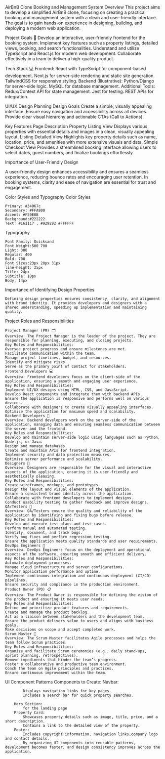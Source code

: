 AirBnB Clone Booking and Management System
Overview
This project aims to develop a simplified AirBnB clone, focusing on creating a practical booking and management system with a clean and user-friendly interface. The goal is to gain hands-on experience in designing, building, and deploying a modern web application.

Project Goals 🎯
Develop an interactive, user-friendly frontend for the booking system.
Implement key features such as property listings, detailed views, booking, and search functionalities.
Understand and utilize TypeScript and React.js for modern web development.
Collaborate effectively in a team to deliver a high-quality product.

Tech Stack 💻
Frontend:
React with TypeScript for component-based development.
Next.js for server-side rendering and static site generation.
TailwindCSS for responsive styling.
Backend (Illustrative):
Python/Django for server-side logic.
MySQL for database management.
Additional Tools:
Redux/Context API for state management.
Jest for testing.
REST APIs for integration.


UI/UX Design Planning
    Design Goals
    Create a simple, visually appealing interface.
    Ensure easy navigation and accessibility across all devices.
    Provide clear visual hierarchy and actionable CTAs (Call to Actions).

Key Features
    Page	                Description
    Property Listing View	Displays various properties with essential details and images in a clean, visually appealing layout.
    Listing Detailed View	Highlights key property details such as name, location, price, and amenities with more extensive visuals and                                 data.
    Simple Checkout View	Provides a streamlined booking interface allowing users to select dates, guest numbers, and finalize bookings                             effortlessly.

Importance of User-Friendly Design

A user-friendly design enhances accessibility and ensures a seamless experience, reducing bounce rates and encouraging user retention. In booking systems, clarity and ease of navigation are essential for trust and engagement.


Color Styles and Typography
    Color Styles

    Primary: #34967c 
    Secondary: #FFA800 
    Accent: #F59E0B 
    Background:#222222
    Text: #161117 , #929292 #FFFFFF 

Typography

    Font Family: Quicksand
    Font Weight:500 700
    Light: 300
    Regular: 400
    Bold: 700
    Font Sizes:23px 20px 31px
    line-height: 35px
    Title: 24px
    Subtitle: 18px
    Body: 14px

Importance of Identifying Design Properties

    Defining design properties ensures consistency, clarity, and alignment with brand identity. It provides developers and designers with a shared understanding, speeding up implementation and maintaining quality.

Project Roles and Responsibilities

    Project Manager (PM) 🗂️
    Overview: The Project Manager is the leader of the project. They are responsible for planning, executing, and closing projects.
    Key Roles and Responsibilities:
    Oversee project progress and ensure milestones are met.
    Facilitate communication within the team.
    Manage project timelines, budget, and resources.
    Identify and mitigate risks.
    Serve as the primary point of contact for stakeholders.
    Frontend Developers 💻
    Overview: Frontend developers focus on the client-side of the application, ensuring a smooth and engaging user experience.
    Key Roles and Responsibilities:
    Implement UI/UX designs using HTML, CSS, and JavaScript.
    Develop React components and integrate them with backend APIs.
    Ensure the application is responsive and performs well on various devices.
    Collaborate with designers to create visually appealing interfaces.
    Optimize the application for maximum speed and scalability.
    Backend Developers 🔧
    Overview: Backend developers work on the server-side of the application, managing data and ensuring seamless communication between the server and the frontend.
    Key Roles and Responsibilities:
    Develop and maintain server-side logic using languages such as Python, Node.js, or Java.
    Design and manage databases.
    Create and maintain APIs for frontend integration.
    Implement security and data protection measures.
    Optimize server performance and scalability.
    Designers 🎨
    Overview: Designers are responsible for the visual and interactive aspects of the application, ensuring it is user-friendly and aesthetically pleasing.
    Key Roles and Responsibilities:
    Create wireframes, mockups, and prototypes.
    Design the layout and visual elements of the application.
    Ensure a consistent brand identity across the application.
    Collaborate with frontend developers to implement designs.
    Conduct usability testing to gather feedback and improve designs.
    QA/Testers 🧪
    Overview: QA/Testers ensure the quality and reliability of the application by identifying and fixing bugs before release.
    Key Roles and Responsibilities:
    Develop and execute test plans and test cases.
    Perform manual and automated testing.
    Identify, document, and track bugs.
    Verify bug fixes and perform regression testing.
    Ensure the application meets quality standards and user requirements.
    DevOps Engineers 🚀
    Overview: DevOps Engineers focus on the deployment and operational aspects of the software, ensuring smooth and efficient delivery.
    Key Roles and Responsibilities:
    Automate deployment processes.
    Manage cloud infrastructure and server configurations.
    Monitor application performance and uptime.
    Implement continuous integration and continuous deployment (CI/CD) pipelines.
    Ensure security and compliance in the production environment.
    Product Owner (PO) 📋
    Overview: The Product Owner is responsible for defining the vision of the product and ensuring it meets user needs.
    Key Roles and Responsibilities:
    Define and prioritize product features and requirements.
    Create and manage the product backlog.
    Act as a liaison between stakeholders and the development team.
    Ensure the product delivers value to users and aligns with business goals.
    Make decisions on scope and accept completed work.
    Scrum Master 🏅
    Overview: The Scrum Master facilitates Agile processes and helps the team follow Scrum practices.
    Key Roles and Responsibilities:
    Organize and facilitate Scrum ceremonies (e.g., daily stand-ups, sprint planning, retrospectives).
    Remove impediments that hinder the team’s progress.
    Foster a collaborative and productive team environment.
    Coach the team on Agile principles and practices.
    Ensure continuous improvement within the team.

UI Component Patterns
    Components to Create:
        Navbar:
            
            Displays navigation links for key pages.
            Includes a search bar for quick property searches.
            
        Hero Section:
            for the landing page
        Property Card:
            Showcases property details such as image, title, price, and a short description.
            Contains a link to the detailed view of the property.
        Footer:
            Includes copyright information, navigation links,company logo and contact details.
            By organizing UI components into reusable patterns, development becomes faster, and design consistency improves across the         application.
